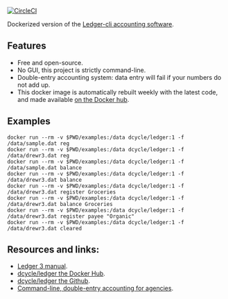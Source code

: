 [![CircleCI](https://circleci.com/gh/dcycle/docker-ledger.svg?style=svg)](https://circleci.com/gh/dcycle/docker-ledger)

Dockerized version of the [Ledger-cli accounting software](https://github.com/ledger/ledger).

Features
-----

* Free and open-source.
* No GUI, this project is strictly command-line.
* Double-entry accounting system: data entry will fail if your numbers do not add up.
* This docker image is automatically rebuilt weekly with the latest code, and made available [on the Docker hub](https://hub.docker.com/r/dcycle/ledger/).

Examples
-----

    docker run --rm -v $PWD/examples:/data dcycle/ledger:1 -f /data/sample.dat reg
    docker run --rm -v $PWD/examples:/data dcycle/ledger:1 -f /data/drewr3.dat reg
    docker run --rm -v $PWD/examples:/data dcycle/ledger:1 -f /data/sample.dat balance
    docker run --rm -v $PWD/examples:/data dcycle/ledger:1 -f /data/drewr3.dat balance
    docker run --rm -v $PWD/examples:/data dcycle/ledger:1 -f /data/drewr3.dat register Groceries
    docker run --rm -v $PWD/examples:/data dcycle/ledger:1 -f /data/drewr3.dat balance Groceries
    docker run --rm -v $PWD/examples:/data dcycle/ledger:1 -f /data/drewr3.dat register payee "Organic"
    docker run --rm -v $PWD/examples:/data dcycle/ledger:1 -f /data/drewr3.dat cleared

Resources and links:
-----

* [Ledger 3 manual](https://www.ledger-cli.org/3.0/doc/ledger3.html).
* [dcycle/ledger the Docker Hub](https://hub.docker.com/r/dcycle/ledger/).
* [dcycle/ledger the Github](https://github.com/dcycle/docker-ledger/).
* [Command-line, double-entry accounting for agencies](https://blog.dcycle.com/blog/2019-03-04).
